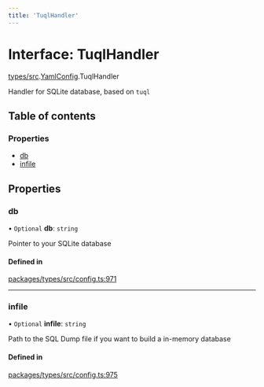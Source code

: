 ```yaml
---
title: 'TuqlHandler'
---
```


# Interface: TuqlHandler

[types/src](../modules/types_src).[YamlConfig](../modules/types_src.YamlConfig).TuqlHandler

Handler for SQLite database, based on `tuql`

## Table of contents

### Properties

- [db](types_src.YamlConfig.TuqlHandler#db)
- [infile](types_src.YamlConfig.TuqlHandler#infile)

## Properties

### db

• `Optional` **db**: `string`

Pointer to your SQLite database

#### Defined in

[packages/types/src/config.ts:971](https://github.com/Urigo/graphql-mesh/blob/master/packages/types/src/config.ts#L971)

___

### infile

• `Optional` **infile**: `string`

Path to the SQL Dump file if you want to build a in-memory database

#### Defined in

[packages/types/src/config.ts:975](https://github.com/Urigo/graphql-mesh/blob/master/packages/types/src/config.ts#L975)
